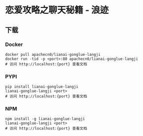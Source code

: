 # 恋爱攻略之聊天秘籍 - 浪迹

## 下载

### Docker

```
docker pull apachecn0/lianai-gonglue-langji
docker run -tid -p <port>:80 apachecn0/lianai-gonglue-langji
# 访问 http://localhost:{port} 查看文档
```

### PYPI

```
pip install lianai-gonglue-langji
lianai-gonglue-langji <port>
# 访问 http://localhost:{port} 查看文档
```

### NPM

```
npm install -g lianai-gonglue-langji
lianai-gonglue-langji <port>
# 访问 http://localhost:{port} 查看文档
```
